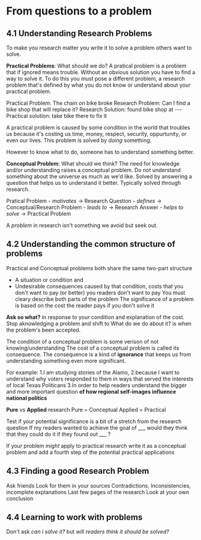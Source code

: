 # From questions to a problem
## 4.1 Understanding Research Problems
To make you research matter you write it to solve a problem others want to solve. 

**Practical Problems**: What should we do?
A pratical problem is a problem that if ignored means trouble.
Without an obvious solution you have to find a way to solve it. To do this you must pose a different problem, a research problem that's defined by what you do not know or understand about your practical problem. 

Practical Problem: The chain on bike broke
Research Problem: Can I find a bike shop that will replace it?
Research Solution: found bike shop at ---
Practical solution: take bike there to fix it

A practical problem is caused by some condition in the world that troubles us because it's costing us time, money, respect, security, oppurtunity, or even our lives. This problem is solved by *doing* something.

However to know what to do, someone has to understand something better.

**Conceptual Problem**: What should we think?
The need for knowledge and/or understanding raises a conceptual problem. Do not understand something about the universe as much as we'd like. Solved by answering a question that helps us to understand it better. Typically solved through research. 

Pratical Problem - *motivates* -> Research Question - *defines* -> Conceptual/Research Problem - *leads to* -> Research Answer - *helps to solve* -> Practical Problem

A *problem* in research isn't something we avoid but seek out. 

## 4.2 Understanding the common structure of problems
Practical and Conceptual problems both share the same two-part structure
- A situation or condition and
- Undesirable consequences caused by that condition, costs that you don't want to pay (or better) you readers don't want to pay
You must cleary describe both parts of the problem
The significance of a problem is based on the cost the reader pays if you don't solve it

**Ask so what?** in response to your condition and explanation of the cost.
Stop aknowledging a problem and shift to What do we do about it? is when the problem's been accepted. 

The condition of a conceptual problem is some verison of not knowing/understanding
The cost of a conceptual problem is called its consequence. The consequence is a kind of **ignorance** that keeps us from understanding something even more significant. 

For example:
1.I am studying stories of the Alamo, 
2.because I want to understand why voters responded to them in ways that served the interests of local Texas Politicans
3.In order to help readers understand the bigger and more important question **of how regional self-images influence national politics**

**Pure** vs **Applied** research
Pure = Conceptual
Applied = Practical

Test if your potential significance is a bit of a stretch from the research question
If my readers wanted to achieve the goal of ___ would they think that they could do it if they found out ___ ?

If your problem *might* apply to practical research write it as a conceptual problem and add a fourth step of the potential practical applications

## 4.3 Finding a good Research Problem
Ask friends
Look for them in your sources
	Contradictions, Inconsistencies, incomplete explanations
	Last few pages of the research
Look at your own conclusion

## 4.4 Learning to work with problems
Don't ask *can i solve it?* but *will readers think it should be solved?*

